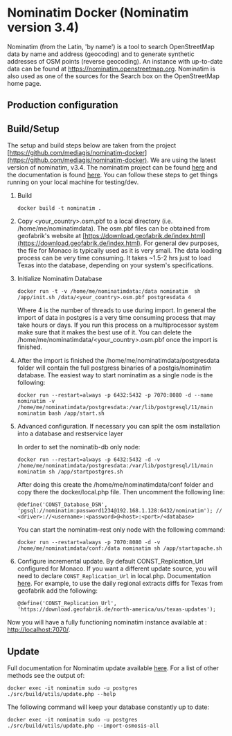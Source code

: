 # Nominatim Docker (Nominatim version 3.4)
Nominatim (from the Latin, 'by name') is a tool to search OpenStreetMap data by name and address (geocoding) and to generate synthetic addresses of OSM points (reverse geocoding). An instance with up-to-date data can be found at https://nominatim.openstreetmap.org. Nominatim is also used as one of the sources for the Search box on the OpenStreetMap home page.


## Production configuration


## Build/Setup
The setup and build steps below are taken from the project [https://github.com/mediagis/nominatim-docker](https://github.com/mediagis/nominatim-docker).
We are using the latest version of nominatim, v3.4. The nominatim project can be found [here](https://github.com/osm-search/Nominatim) and the documentation is found [here](https://nominatim.org/release-docs/develop/). You can follow these steps to get things running on your local machine for testing/dev.

1. Build
   ```
   docker build -t nominatim .
   ```
2. Copy <your_country>.osm.pbf to a local directory (i.e. /home/me/nominatimdata). The osm.pbf files can be obtained from
   geofabrik's website at [https://download.geofabrik.de/index.html](https://download.geofabrik.de/index.html). For general
   dev purposes, the file for Monaco is typically used as it is very small. The data loading process can be very time consuming.
   It takes ~1.5-2 hrs just to load Texas into the database, depending on your system's specifications.

3. Initialize Nominatim Database
   ```
   docker run -t -v /home/me/nominatimdata:/data nominatim  sh /app/init.sh /data/<your_country>.osm.pbf postgresdata 4
   ```
   Where 4 is the number of threads to use during import. In general the import of data in postgres is a very time consuming
   process that may take hours or days. If you run this process on a multiprocessor system make sure that it makes the best use
   of it. You can delete the /home/me/nominatimdata/<your_country>.osm.pbf once the import is finished.


4. After the import is finished the /home/me/nominatimdata/postgresdata folder will contain the full postgress binaries of
   a postgis/nominatim database. The easiest way to start nominatim as a single node is the following:
   ```
   docker run --restart=always -p 6432:5432 -p 7070:8080 -d --name nominatim -v /home/me/nominatimdata/postgresdata:/var/lib/postgresql/11/main nominatim bash /app/start.sh
   ```

5. Advanced configuration. If necessary you can split the osm installation into a database and restservice layer

   In order to set the nominatib-db only node:

   ```
   docker run --restart=always -p 6432:5432 -d -v /home/me/nominatimdata/postgresdata:/var/lib/postgresql/11/main nominatim sh /app/startpostgres.sh
   ```
   After doing this create the /home/me/nominatimdata/conf folder and copy there the docker/local.php file. Then uncomment the following line:

   ```
   @define('CONST_Database_DSN', 'pgsql://nominatim:password1234@192.168.1.128:6432/nominatim'); // <driver>://<username>:<password>@<host>:<port>/<database>
   ```

   You can start the nominatim-rest only node with the following command:

   ```
   docker run --restart=always -p 7070:8080 -d -v /home/me/nominatimdata/conf:/data nominatim sh /app/startapache.sh
   ```

6. Configure incremental update. By default CONST_Replication_Url configured for Monaco.
   If you want a different update source, you will need to declare `CONST_Replication_Url` in local.php. Documentation [here](https://github.com/openstreetmap/Nominatim/blob/master/docs/admin/Import-and-Update.md#updates). For example, to use the daily regional extracts diffs for Texas from geofabrik add the following:
   ```
   @define('CONST_Replication_Url', 'https://download.geofabrik.de/north-america/us/texas-updates');
   ```

  Now you will have a fully functioning nominatim instance available at : [http://localhost:7070/](http://localhost:7070).


## Update

Full documentation for Nominatim update available [here](https://github.com/openstreetmap/Nominatim/blob/master/docs/admin/Import-and-Update.md#updates). For a list of other methods see the output of:
  ```
  docker exec -it nominatim sudo -u postgres ./src/build/utils/update.php --help
  ```

The following command will keep your database constantly up to date:
  ```
  docker exec -it nominatim sudo -u postgres ./src/build/utils/update.php --import-osmosis-all
  ```
